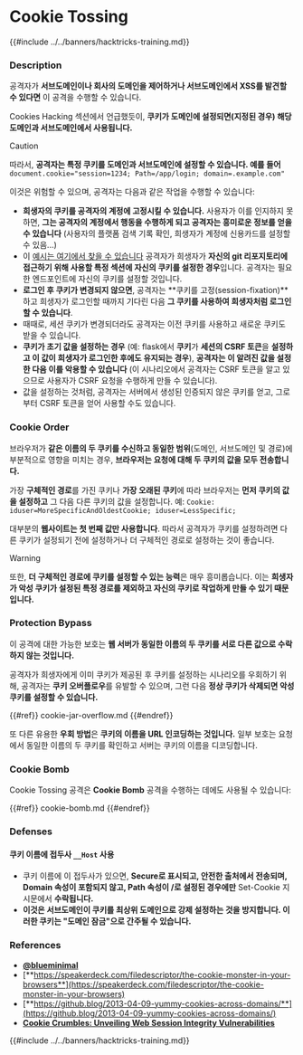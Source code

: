 # Cookie Tossing

{{#include ../../banners/hacktricks-training.md}}

### Description

공격자가 **서브도메인이나 회사의 도메인을 제어하거나 서브도메인에서 XSS를 발견할 수 있다면** 이 공격을 수행할 수 있습니다.

Cookies Hacking 섹션에서 언급했듯이, **쿠키가 도메인에 설정되면(지정된 경우) 해당 도메인과 서브도메인에서 사용됩니다.**

> [!CAUTION]
> 따라서, **공격자는 특정 쿠키를 도메인과 서브도메인에 설정할 수 있습니다. 예를 들어** `document.cookie="session=1234; Path=/app/login; domain=.example.com"`

이것은 위험할 수 있으며, 공격자는 다음과 같은 작업을 수행할 수 있습니다:

- **희생자의 쿠키를 공격자의 계정에 고정시킬 수 있습니다.** 사용자가 이를 인지하지 못하면, **그는 공격자의 계정에서 행동을 수행하게 되고 공격자는 흥미로운 정보를 얻을 수 있습니다** (사용자의 플랫폼 검색 기록 확인, 희생자가 계정에 신용카드를 설정할 수 있음...)
- 이 [예시는 여기에서 찾을 수 있습니다](https://snyk.io/articles/hijacking-oauth-flows-via-cookie-tossing/) 공격자가 희생자가 **자신의 git 리포지토리에 접근하기 위해 사용할 특정 섹션에 자신의 쿠키를 설정한 경우**입니다. 공격자는 필요한 엔드포인트에 자신의 쿠키를 설정할 것입니다.
- **로그인 후 쿠키가 변경되지 않으면**, 공격자는 **쿠키를 고정(session-fixation)**하고 희생자가 로그인할 때까지 기다린 다음 **그 쿠키를 사용하여 희생자처럼 로그인할 수 있습니다**.
- 때때로, 세션 쿠키가 변경되더라도 공격자는 이전 쿠키를 사용하고 새로운 쿠키도 받을 수 있습니다.
- **쿠키가 초기 값을 설정하는 경우** (예: flask에서 **쿠키**가 **세션의 CSRF 토큰**을 **설정하고 이 값이 희생자가 로그인한 후에도 유지되는 경우**), **공격자는 이 알려진 값을 설정한 다음 이를 악용할 수 있습니다** (이 시나리오에서 공격자는 CSRF 토큰을 알고 있으므로 사용자가 CSRF 요청을 수행하게 만들 수 있습니다).
- 값을 설정하는 것처럼, 공격자는 서버에서 생성된 인증되지 않은 쿠키를 얻고, 그로부터 CSRF 토큰을 얻어 사용할 수도 있습니다.

### Cookie Order

브라우저가 **같은 이름의 두 쿠키를 수신하고 동일한 범위**(도메인, 서브도메인 및 경로)에 부분적으로 영향을 미치는 경우, **브라우저는 요청에 대해 두 쿠키의 값을 모두 전송합니다.**

가장 **구체적인 경로**를 가진 쿠키나 **가장 오래된 쿠키**에 따라 브라우저는 **먼저 쿠키의 값을 설정하고** 그 다음 다른 쿠키의 값을 설정합니다. 예: `Cookie: iduser=MoreSpecificAndOldestCookie; iduser=LessSpecific;`

대부분의 **웹사이트는 첫 번째 값만 사용합니다**. 따라서 공격자가 쿠키를 설정하려면 다른 쿠키가 설정되기 전에 설정하거나 더 구체적인 경로로 설정하는 것이 좋습니다.

> [!WARNING]
> 또한, **더 구체적인 경로에 쿠키를 설정할 수 있는 능력**은 매우 흥미롭습니다. 이는 **희생자가 악성 쿠키가 설정된 특정 경로를 제외하고 자신의 쿠키로 작업하게 만들 수 있기 때문입니다.**

### Protection Bypass

이 공격에 대한 가능한 보호는 **웹 서버가 동일한 이름의 두 쿠키를 서로 다른 값으로 수락하지 않는 것입니다.**

공격자가 희생자에게 이미 쿠키가 제공된 후 쿠키를 설정하는 시나리오를 우회하기 위해, 공격자는 **쿠키 오버플로우**를 유발할 수 있으며, 그런 다음 **정상 쿠키가 삭제되면 악성 쿠키를 설정할 수 있습니다.**

{{#ref}}
cookie-jar-overflow.md
{{#endref}}

또 다른 유용한 **우회 방법**은 **쿠키의 이름을 URL 인코딩하는 것입니다.** 일부 보호는 요청에서 동일한 이름의 두 쿠키를 확인하고 서버는 쿠키의 이름을 디코딩합니다.

### Cookie Bomb

Cookie Tossing 공격은 **Cookie Bomb** 공격을 수행하는 데에도 사용될 수 있습니다:

{{#ref}}
cookie-bomb.md
{{#endref}}

### Defense**s**

#### **쿠키 이름에 접두사 `__Host` 사용**

- 쿠키 이름에 이 접두사가 있으면, **Secure로 표시되고, 안전한 출처에서 전송되며, Domain 속성이 포함되지 않고, Path 속성이 /로 설정된 경우에만** Set-Cookie 지시문에서 **수락됩니다.**
- **이것은 서브도메인이 쿠키를 최상위 도메인으로 강제 설정하는 것을 방지합니다. 이러한 쿠키는 "도메인 잠금"으로 간주될 수 있습니다.**

### References

- [**@blueminimal**](https://twitter.com/blueminimal)
- [**https://speakerdeck.com/filedescriptor/the-cookie-monster-in-your-browsers**](https://speakerdeck.com/filedescriptor/the-cookie-monster-in-your-browsers)
- [**https://github.blog/2013-04-09-yummy-cookies-across-domains/**](https://github.blog/2013-04-09-yummy-cookies-across-domains/)
- [**Cookie Crumbles: Unveiling Web Session Integrity Vulnerabilities**](https://www.youtube.com/watch?v=F_wAzF4a7Xg)

{{#include ../../banners/hacktricks-training.md}}
